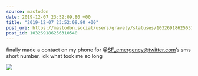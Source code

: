 ```yaml
---
source: mastodon
date: 2019-12-07 23:52:09.80 +00
title: "2019-12-07 23:52:09.80 +00"
post_uri: https://mastodon.social/users/gravely/statuses/103269186256310540
post_id: 103269186256310540
---
```

finally made a contact on my phone for @SF_emergency@twitter.com’s sms short number, idk what took me so long


![](/images/22471176.jpg)


